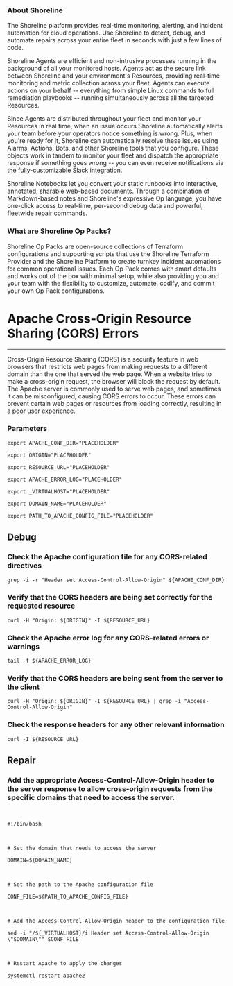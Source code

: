 
### About Shoreline
The Shoreline platform provides real-time monitoring, alerting, and incident automation for cloud operations. Use Shoreline to detect, debug, and automate repairs across your entire fleet in seconds with just a few lines of code.

Shoreline Agents are efficient and non-intrusive processes running in the background of all your monitored hosts. Agents act as the secure link between Shoreline and your environment's Resources, providing real-time monitoring and metric collection across your fleet. Agents can execute actions on your behalf -- everything from simple Linux commands to full remediation playbooks -- running simultaneously across all the targeted Resources.

Since Agents are distributed throughout your fleet and monitor your Resources in real time, when an issue occurs Shoreline automatically alerts your team before your operators notice something is wrong. Plus, when you're ready for it, Shoreline can automatically resolve these issues using Alarms, Actions, Bots, and other Shoreline tools that you configure. These objects work in tandem to monitor your fleet and dispatch the appropriate response if something goes wrong -- you can even receive notifications via the fully-customizable Slack integration.

Shoreline Notebooks let you convert your static runbooks into interactive, annotated, sharable web-based documents. Through a combination of Markdown-based notes and Shoreline's expressive Op language, you have one-click access to real-time, per-second debug data and powerful, fleetwide repair commands.

### What are Shoreline Op Packs?
Shoreline Op Packs are open-source collections of Terraform configurations and supporting scripts that use the Shoreline Terraform Provider and the Shoreline Platform to create turnkey incident automations for common operational issues. Each Op Pack comes with smart defaults and works out of the box with minimal setup, while also providing you and your team with the flexibility to customize, automate, codify, and commit your own Op Pack configurations.

# Apache Cross-Origin Resource Sharing (CORS) Errors
---

Cross-Origin Resource Sharing (CORS) is a security feature in web browsers that restricts web pages from making requests to a different domain than the one that served the web page. When a website tries to make a cross-origin request, the browser will block the request by default. The Apache server is commonly used to serve web pages, and sometimes it can be misconfigured, causing CORS errors to occur. These errors can prevent certain web pages or resources from loading correctly, resulting in a poor user experience.

### Parameters
```shell
export APACHE_CONF_DIR="PLACEHOLDER"

export ORIGIN="PLACEHOLDER"

export RESOURCE_URL="PLACEHOLDER"

export APACHE_ERROR_LOG="PLACEHOLDER"

export _VIRTUALHOST="PLACEHOLDER"

export DOMAIN_NAME="PLACEHOLDER"

export PATH_TO_APACHE_CONFIG_FILE="PLACEHOLDER"
```

## Debug

### Check the Apache configuration file for any CORS-related directives
```shell
grep -i -r "Header set Access-Control-Allow-Origin" ${APACHE_CONF_DIR}
```

### Verify that the CORS headers are being set correctly for the requested resource
```shell
curl -H "Origin: ${ORIGIN}" -I ${RESOURCE_URL}
```

### Check the Apache error log for any CORS-related errors or warnings
```shell
tail -f ${APACHE_ERROR_LOG}
```

### Verify that the CORS headers are being sent from the server to the client
```shell
curl -H "Origin: ${ORIGIN}" -I ${RESOURCE_URL} | grep -i "Access-Control-Allow-Origin"
```

### Check the response headers for any other relevant information
```shell
curl -I ${RESOURCE_URL}
```

## Repair

### Add the appropriate Access-Control-Allow-Origin header to the server response to allow cross-origin requests from the specific domains that need to access the server.
```shell


#!/bin/bash



# Set the domain that needs to access the server

DOMAIN=${DOMAIN_NAME}



# Set the path to the Apache configuration file

CONF_FILE=${PATH_TO_APACHE_CONFIG_FILE}



# Add the Access-Control-Allow-Origin header to the configuration file

sed -i "/${_VIRTUALHOST}/i Header set Access-Control-Allow-Origin \"$DOMAIN\"" $CONF_FILE



# Restart Apache to apply the changes

systemctl restart apache2


```